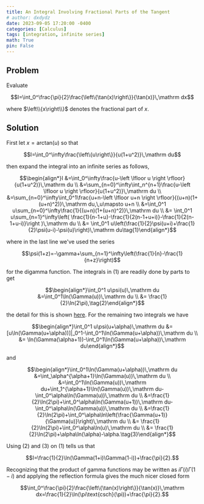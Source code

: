 ```yaml
---
title: An Integral Involving Fractional Parts of the Tangent
# author: dxdydz
date: 2023-09-05 17:20:00 -0400
categories: [Calculus]
tags: [integration, infinite series]
math: True
pin: False
---
```


## Problem

Evaluate

$$I=\int_0^\frac{\pi}{2}\frac{\left\{\tan(x)\right\}}{\tan(x)}\,\mathrm dx$$

where $\left\\{x\right\\}$ denotes the fractional part of $x$.

## Solution

First let $x=\text{arctan}(u)$ so that

$$I=\int_0^\infty\frac{\left\{u\right\}}{u(1+u^2)}\,\mathrm du$$

then expand the integral into an infinite series as follows,

$$\begin{align*}I &=\int_0^\infty\frac{u-\left \lfloor u \right \rfloor}{u(1+u^2)}\,\mathrm du \\ &=\sum_{n=0}^\infty\int_n^{n+1}\frac{u-\left \lfloor u \right \rfloor}{u(1+u^2)}\,\mathrm du \\  &=\sum_{n=0}^\infty\int_0^1\frac{u+n-\left \lfloor u+n \right \rfloor}{(u+n)(1+(u+n)^2)}\,\mathrm du,\,u\mapsto u+n \\  &=\int_0^1 u\sum_{n=0}^\infty\frac{1}{(u+n)(1+(u+n)^2)}\,\mathrm du \\  &= \int_0^1 u\sum_{n=1}^\infty\left( \frac{1}{n-1+u}-\frac{1}{2(n-1+u+i)}-\frac{1}{2(n-1+u-i)}\right )\,\mathrm du \\ &= \int_0^1 u\left(\frac{1}{2}\psi(u+i)+\frac{1}{2}\psi(u-i)-\psi(u)\right)\,\mathrm du\tag{1}\end{align*}$$

where in the last line we've used the series

$$\psi(1+z)=-\gamma+\sum_{n=1}^\infty\left(\frac{1}{n}-\frac{1}{n+z}\right)$$

for the digamma function. The integrals in $(1)$ are readily done by parts to get

$$\begin{align*}\int_0^1 u\psi(u)\,\mathrm du &=\int_0^1\ln(\Gamma(u))\,\mathrm du \\  &= \frac{1}{2}\ln(2\pi),\tag{2}\end{align*}$$

 the detail for this is shown [here](https://volumeelement.github.io/posts/a-log-gamma-integral/). For the remaining two integrals we have

 $$\begin{align*}\int_0^1 u\psi(u+\alpha)\,\mathrm du &= [u\ln(\Gamma(u+\alpha))]|_0^1-\int_0^1\ln(\Gamma(u+\alpha))\,\mathrm du \\ &= \ln(\Gamma(\alpha+1))-\int_0^1\ln(\Gamma(u+\alpha))\,\mathrm du\end{align*}$$

 and

 $$\begin{align*}\int_0^1\ln(\Gamma(u+\alpha))\,\mathrm du &=\int_\alpha^{\alpha+1}\ln(\Gamma(u))\,\mathrm du \\  &=\int_0^1\ln(\Gamma(u))\,\mathrm du+\int_1^{\alpha+1}\ln(\Gamma(u))\,\mathrm du-\int_0^\alpha\ln(\Gamma(u))\,\mathrm du \\  &=\frac{1}{2}\ln(2\pi)+\int_0^\alpha\ln(\Gamma(u+1))\,\mathrm du-\int_0^\alpha\ln(\Gamma(u))\,\mathrm du \\  &=\frac{1}{2}\ln(2\pi)+\int_0^\alpha\ln\left(\frac{\Gamma(u+1)}{\Gamma(u)}\right)\,\mathrm du \\  &= \frac{1}{2}\ln(2\pi)+\int_0^\alpha\ln(u)\,\mathrm du \\ &= \frac{1}{2}\ln(2\pi)+\alpha\ln(\alpha)-\alpha.\tag{3}\end{align*}$$

Using $(2)$ and $(3)$ on $(1)$ tells us that

$$I=\frac{1}{2}\ln(\Gamma(1+i)\Gamma(1-i))+\frac{\pi}{2}.$$

Recognizing that the product of gamma functions may be written as $i\Gamma(i)\Gamma(1-i)$ and applying the reflection formula gives the much nicer closed form

$$\int_0^\frac{\pi}{2}\frac{\left\{\tan(x)\right\}}{\tan(x)}\,\mathrm dx=\frac{1}{2}\ln(\pi\text{csch}(\pi))+\frac{\pi}{2}.$$